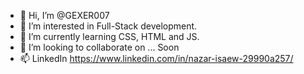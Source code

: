 - 👋 Hi, I’m @GEXER007
- 👀 I’m interested in Full-Stack development.
- 🌱 I’m currently learning CSS, HTML and JS.
- 💞️ I’m looking to collaborate on ... Soon
- 📫 LinkedIn https://www.linkedin.com/in/nazar-isaew-29990a257/

<!---
GEXER007/GEXER007 is a ✨ special ✨ repository because its `README.md` (this file) appears on your GitHub profile.
You can click the Preview link to take a look at your changes.
--->
